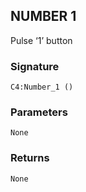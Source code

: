## NUMBER 1

Pulse ‘1’ button


###  Signature

`C4:Number_1 ()`


### Parameters

`None`


### Returns

`None`